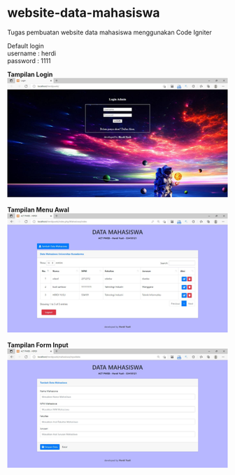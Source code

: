 # website-data-mahasiswa
Tugas pembuatan website data mahasiswa menggunakan Code Igniter

Default login <br>
username : herdi <br>
password : 1111 <br>


<b> Tampilan Login <b> 
<br>
![Screenshot](login.JPG)
<br>
<br>
<b> Tampilan Menu Awal <b> <br>
![Screenshot](data.JPG)
<br>
<br>
<b> Tampilan Form Input <b> <br>
![Screenshot](databaru.JPG)
<br>
<br>
